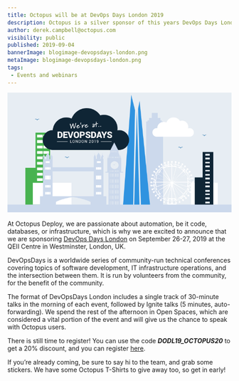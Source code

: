 ```yaml
---
title: Octopus will be at DevOps Days London 2019 
description: Octopus is a silver sponsor of this years DevOps Days London. 
author: derek.campbell@octopus.com
visibility: public
published: 2019-09-04
bannerImage: blogimage-devopsdays-london.png
metaImage: blogimage-devopsdays-london.png
tags:
 - Events and webinars
---
```


![Octopus Deploy at DevOps Days London illustration](blogimage-devopsdays-london.png)

At Octopus Deploy, we are passionate about automation, be it code, databases, or infrastructure, which is why we are excited to announce that we are sponsoring [DevOps Days London](https://devopsdays.org/events/2019-london/welcome/) on September 26-27, 2019 at the QEII Centre in Westminster, London, UK.

DevOpsDays is a worldwide series of community-run technical conferences covering topics of software development, IT infrastructure operations, and the intersection between them. It is run by volunteers from the community, for the benefit of the community. 

The format of DevOpsDays London includes a single track of 30-minute talks in the morning of each event, followed by Ignite talks (5 minutes, auto-forwarding). We spend the rest of the afternoon in Open Spaces, which are considered a vital portion of the event and will give us the chance to speak with Octopus users.

There is still time to register!  You can use the code _**DODL19_OCTOPUS20**_ to get a 20% discount, and you can register [here](https://devopsdays.org/events/2019-london/registration/).

If you’re already coming, be sure to say hi to the team, and grab some stickers. We have some Octopus T-Shirts to give away too, so get in early!
